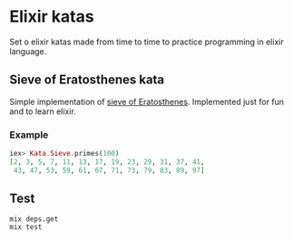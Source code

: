 # Elixir katas

Set o elixir katas made from time to time to practice programming in elixir language.

## Sieve of Eratosthenes kata

Simple implementation of [sieve of Eratosthenes](https://en.wikipedia.org/wiki/Sieve_of_Eratosthenes). Implemented just for fun and to learn elixir.

### Example

```elixir
iex> Kata.Sieve.primes(100)
[2, 3, 5, 7, 11, 13, 17, 19, 23, 29, 31, 37, 41,
 43, 47, 53, 59, 61, 67, 71, 73, 79, 83, 89, 97]
```

## Test

```
mix deps.get
mix test
```
